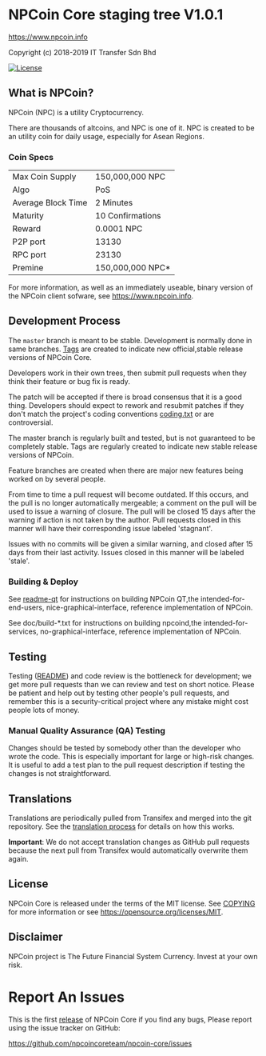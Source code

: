 NPCoin Core staging tree V1.0.1 
================================

https://www.npcoin.info

Copyright (c) 2018-2019  IT Transfer Sdn Bhd 

[![License][license-badge]][license-page]

[license-page]: LICENSE
[license-badge]: http://img.shields.io/badge/License-MIT-brightgreen.svg



What is NPCoin?
----------------

NPCoin (NPC) is a utility Cryptocurrency.

There are thousands of altcoins, and NPC is one of it. NPC is created to be an utility coin for daily usage, especially for Asean Regions.

### Coin Specs
<table>
<tr><td>Max Coin Supply</td><td>150,000,000 NPC</td></tr>
<tr><td>Algo</td><td>PoS</td></tr>
<tr><td>Average Block Time</td><td>2 Minutes</td></tr>
<tr><td>Maturity</td><td>10 Confirmations</td></tr>
<tr><td>Reward</td><td>0.0001 NPC</td></tr>
<tr><td>P2P port</td><td>13130</td></tr>
<tr><td>RPC port</td><td>23130</td></tr>
<tr><td>Premine</td><td>150,000,000 NPC*</td></tr>
</table>

For more information, as well as an immediately useable, binary version of
the NPCoin client sofware, see https://www.npcoin.info.


Development Process
-------------------

The `master` branch is meant to be stable. Development is normally done in same branches. [Tags](https://github.com/npcoincoreteam/npcoin-core/tags) are created to indicate new official,stable release versions of NPCoin Core.

Developers work in their own trees, then submit pull requests when they think their feature or bug fix is ready.

The patch will be accepted if there is broad consensus that it is a good thing.  Developers should expect to rework and resubmit patches if they don't match the project's coding conventions [coding.txt](/doc/coding.txt) or are controversial.

The master branch is regularly built and tested, but is not guaranteed to be completely stable. Tags are regularly created to indicate new stable release versions of NPCoin.

Feature branches are created when there are major new features being worked on by several people.

From time to time a pull request will become outdated. If this occurs, and the pull is no longer automatically mergeable; a comment on the pull will be used to issue a warning of closure. The pull will be closed 15 days after the warning if action is not taken by the author. Pull requests closed in this manner will have their corresponding issue labeled 'stagnant'.

Issues with no commits will be given a similar warning, and closed after 15 days from their last activity. Issues closed in this manner will be labeled 'stale'.


### Building & Deploy

See  [readme-qt](/doc/readme-qt.rst) for instructions on building NPCoin QT,the intended-for-end-users, nice-graphical-interface, reference implementation of NPCoin.

See doc/build-*.txt for instructions on building npcoind,the intended-for-services, no-graphical-interface, reference
implementation of NPCoin.




Testing
-------

Testing ([README](/src/test/README)) and code review is the bottleneck for development; we get more pull
requests than we can review and test on short notice. Please be patient and help out by testing
other people's pull requests, and remember this is a security-critical project where any mistake might cost people
lots of money.


### Manual Quality Assurance (QA) Testing

Changes should be tested by somebody other than the developer who wrote the
code. This is especially important for large or high-risk changes. It is useful
to add a test plan to the pull request description if testing the changes is
not straightforward.

Translations
------------

Translations are periodically pulled from Transifex and merged into the git repository. See the
[translation process](doc/translation_process.md) for details on how this works.

**Important**: We do not accept translation changes as GitHub pull requests because the next
pull from Transifex would automatically overwrite them again.

License
-------

NPCoin Core is released under the terms of the MIT license. See [COPYING](COPYING) for more
information or see https://opensource.org/licenses/MIT.

Disclaimer
-------------------

NPCoin project is The Future Financial System Currency.
Invest at your own risk.

Report An Issues 
================

This is the first [release](https://github.com/npcoincoreteam/npcoin-core/releases) of NPCoin Core if you find any bugs, Please report using the issue tracker on GitHub:

https://github.com/npcoincoreteam/npcoin-core/issues
